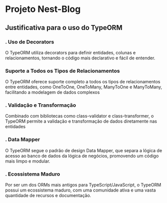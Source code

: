 # Projeto Nest-Blog

## Justificativa para o uso do TypeORM

### . **Uso de Decorators**
O TypeORM utiliza decorators para definir entidades, colunas e relacionamentos, tornando o código mais declarativo e fácil de entender.

### **Suporte a Todos os Tipos de Relacionamentos**
O TypeORM oferece suporte completo a todos os tipos de relacionamentos entre entidades, como OneToOne, OneToMany, ManyToOne e ManyToMany, facilitando a modelagem de dados complexos

### . **Validação e Transformação**
Combinado com bibliotecas como class-validator e class-transformer, o TypeORM permite a validação e transformação de dados diretamente nas entidades

### . **Data Mapper**
O TypeORM segue o padrão de design Data Mapper, que separa a lógica de acesso ao banco de dados da lógica de negócios, promovendo um código mais limpo e modular.

### . **Ecossistema Maduro**
Por ser um dos ORMs mais antigos para TypeScript/JavaScript, o TypeORM possui um ecossistema maduro, com uma comunidade ativa e uma vasta quantidade de recursos e documentação.

